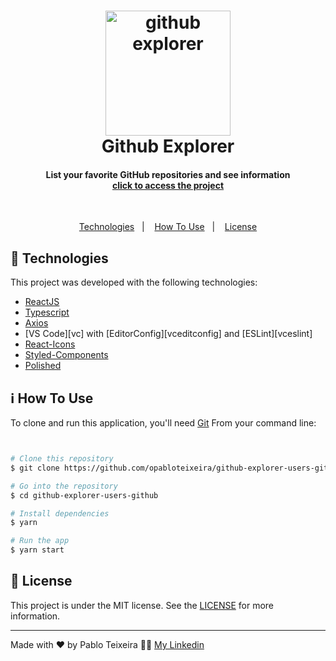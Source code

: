<h1 align="center">
    <img height=200 alt="github explorer" src="https://res.cloudinary.com/dh1asxmc6/image/upload/v1595966504/gitreact_h2ep7e.jpg" />
    <br>
    Github Explorer
</h1>


<h4 align="center">
  List your favorite GitHub repositories and see information <br>
  <a target="blank" align="center" href="https://github-explorer-sigma.vercel.app/">click to access the project</a>
</h4>




  </br>


<p align="center">
  <a href="#rocket-technologies">Technologies</a>&nbsp;&nbsp;&nbsp;|&nbsp;&nbsp;&nbsp;
  <!--<a href="#warning-prerequisites">Prerequisites</a>&nbsp;&nbsp;&nbsp;|&nbsp;&nbsp;&nbsp; -->
  <a href="#information_source-how-to-use">How To Use</a>&nbsp;&nbsp;&nbsp;|&nbsp;&nbsp;&nbsp;
  <a href="#memo-license">License</a>
</p>



## :rocket: Technologies
This project was developed with the following technologies:
-  [ReactJS](https://reactjs.org/)
-  [Typescript](https://www.typescriptlang.org/)
-  [Axios](https://github.com/axios/axios)
-  [VS Code][vc] with [EditorConfig][vceditconfig] and [ESLint][vceslint]
-  [React-Icons](https://react-icons.netlify.com/)
-  [Styled-Components](https://www.styled-components.com/)
-  [Polished](https://polished.js.org/)


## :information_source: How To Use

To clone and run this application, you'll need [Git](https://git-scm.com) From your command line:


```bash


# Clone this repository
$ git clone https://github.com/opabloteixeira/github-explorer-users-github

# Go into the repository
$ cd github-explorer-users-github

# Install dependencies
$ yarn

# Run the app
$ yarn start

```


## :memo: License
This project is under the MIT license. See the [LICENSE](https://github.com/opabloteixeira/github-explorer/blob/master/LICENSE) for more information.

---

Made with ♥ by Pablo Teixeira :male_detective: [My Linkedin](https://www.linkedin.com/in/pablo-teixeira-30713777/)

